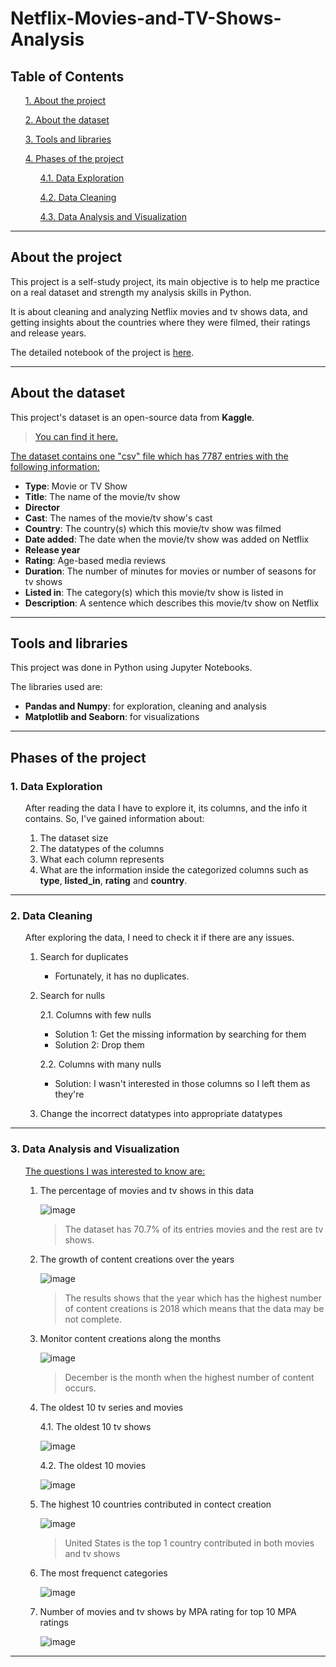 # Netflix-Movies-and-TV-Shows-Analysis
## __Table of Contents__ ##
<ul>

[1. About the project](#about-the-project)

[2. About the dataset](#about-the-dataset)

[3. Tools and libraries](#tools-and-libraries)

[4. Phases of the project](#phases-of-the-project)

<ul>

  [4.1. Data Exploration](#1-data-exploration)

  [4.2. Data Cleaning](#2-data-cleaning)

  [4.3. Data Analysis and Visualization](#3-data-analysis-and-visualization)

</ul>

</ul>

<hr>

## __About the project__ ##
This project is a self-study project, its main objective is to help me practice on a real dataset and strength my analysis skills in Python.
<br>

It is about cleaning and analyzing Netflix movies and tv shows data, and getting insights about the countries where they were filmed, their ratings and release years.
<br>

The detailed notebook of the project is [here](Analyzing%20Netflix%20Data.ipynb).

<hr>

## __About the dataset__ ##
This project's dataset is an open-source data from __Kaggle__.
<br>

> [You can find it here.](https://www.kaggle.com/datasets/shivamb/netflix-shows)

<u>
The dataset contains one "csv" file which has 7787 entries with the following information:
</u>

* __Type__: Movie or TV Show
* __Title__: The name of the movie/tv show
* __Director__
* __Cast__: The names of the movie/tv show's cast
* __Country__: The country(s) which this movie/tv show was filmed
* __Date added__: The date when the movie/tv show was added on Netflix
* __Release year__
* __Rating__: Age-based media reviews
* __Duration__: The number of minutes for movies or number of seasons for tv shows
* __Listed in__: The category(s) which this movie/tv show is listed in
* __Description__: A sentence which describes this movie/tv show on Netflix

<hr>

## __Tools and libraries__ ##
This project was done in Python using Jupyter Notebooks.

The libraries used are:
* __Pandas and Numpy__: for exploration, cleaning and analysis
* __Matplotlib and Seaborn__: for visualizations

<hr>

## __Phases of the project__ ##
### 1. Data Exploration ###

<ul>

After reading the data I have to explore it, its columns, and the info it contains. So, I've gained information about:

1. The dataset size
2. The datatypes of the columns
3. What each column represents
4. What are the information inside the categorized columns such as  __type__, __listed_in__, __rating__ and __country__.

</ul>

<hr>

### 2. Data Cleaning ###

<ul>

After exploring the data, I need to check it if there are any issues.

1. Search for duplicates
  
    * Fortunately, it has no duplicates.

2. Search for nulls

    2.1. Columns with few nulls

   * Solution 1: Get the missing information by searching for them
   * Solution 2: Drop them
    
    2.2. Columns with many nulls

    * Solution: I wasn't interested in those columns so I left them as they're

3. Change the incorrect datatypes into appropriate datatypes

</ul>

<hr>

### 3. Data Analysis and Visualization ###

<ul>

<u>
The questions I was interested to know are:
</u>

1. The percentage of movies and tv shows in this data

  <ul>
  
  ![image](https://user-images.githubusercontent.com/70551007/222007443-a711f14f-7d65-4149-97bf-0f33afc9ae99.png)

  > The dataset has 70.7% of its entries movies and the rest are tv shows.
  
  </ul>


2. The growth of content creations over the years

  <ul>
  
  ![image](https://user-images.githubusercontent.com/70551007/222007386-455595d6-92fa-4f07-bf9b-733f9f85434a.png)

  > The results shows that the year which has the highest number of content creations is 2018 which means that the data may be not complete.
  
  </ul>

3. Monitor content creations along the months
  <ul>
  
  ![image](https://user-images.githubusercontent.com/70551007/222007273-1352b673-4c90-4e8d-a07c-445333d3be0d.png)

  > December is the month when the highest number of content occurs.
  
  </ul>

4. The oldest 10 tv series and movies
  <ul>
  
  4.1. The oldest 10 tv shows
  
  ![image](https://user-images.githubusercontent.com/70551007/222007153-a06c604d-2f47-44e7-acbb-9c53a5869854.png)

  4.2. The oldest 10 movies
  
  ![image](https://user-images.githubusercontent.com/70551007/222007184-d4adfe53-377f-4444-bc8a-a70e44317a75.png)

  </ul>

5. The highest 10 countries contributed in contect creation
  <ul>
  
  ![image](https://user-images.githubusercontent.com/70551007/222006781-0a5e77a2-6564-41c1-9d86-eba8100c9341.png)
  
  > United States is the top 1 country contributed in both movies and tv shows
  
  </ul>
  
6. The most frequenct categories
  <ul>
  
  ![image](https://user-images.githubusercontent.com/70551007/222006721-3aaac1cc-3851-4a1a-b752-9ff7ce5ddd09.png)

  </ul>

7. Number of movies and tv shows by MPA rating for top 10 MPA ratings
  <ul>
  
  ![image](https://user-images.githubusercontent.com/70551007/222007002-48d47f5d-ce4d-457f-85d5-ccee0a769532.png)

  </ul>

</ul>

<hr>